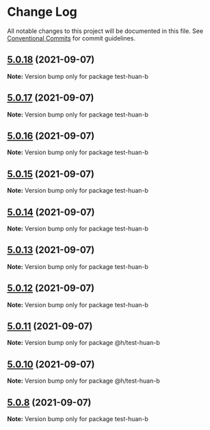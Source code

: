 # Change Log

All notable changes to this project will be documented in this file.
See [Conventional Commits](https://conventionalcommits.org) for commit guidelines.

## [5.0.18](https://github.com/huanhuanwa/test-pub/compare/v5.0.17...v5.0.18) (2021-09-07)

**Note:** Version bump only for package test-huan-b





## [5.0.17](https://github.com/huanhuanwa/test-pub/compare/v5.0.16...v5.0.17) (2021-09-07)

**Note:** Version bump only for package test-huan-b





## [5.0.16](https://github.com/huanhuanwa/test-pub/compare/v5.0.15...v5.0.16) (2021-09-07)

**Note:** Version bump only for package test-huan-b





## [5.0.15](https://github.com/huanhuanwa/test-pub/compare/v5.0.14...v5.0.15) (2021-09-07)

**Note:** Version bump only for package test-huan-b





## [5.0.14](https://github.com/huanhuanwa/test-pub/compare/v5.0.13...v5.0.14) (2021-09-07)

**Note:** Version bump only for package test-huan-b





## [5.0.13](https://github.com/huanhuanwa/test-pub/compare/v5.0.12...v5.0.13) (2021-09-07)

**Note:** Version bump only for package test-huan-b





## [5.0.12](https://github.com/huanhuanwa/test-pub/compare/v5.0.11...v5.0.12) (2021-09-07)

**Note:** Version bump only for package test-huan-b





## [5.0.11](https://github.com/huanhuanwa/test-pub/compare/v5.0.10...v5.0.11) (2021-09-07)

**Note:** Version bump only for package @h/test-huan-b





## [5.0.10](https://github.com/huanhuanwa/test-pub/compare/v5.0.9...v5.0.10) (2021-09-07)

**Note:** Version bump only for package @h/test-huan-b





## [5.0.8](https://github.com/huanhuanwa/test-pub/compare/v5.0.7...v5.0.8) (2021-09-07)

**Note:** Version bump only for package test-huan-b
